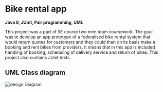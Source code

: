 # Bike rental app
**Java 8, JUnit, Pair programming, UML**

This project was a part of SE course two men team coursework. The goal was to develop an app prototype of a federalised bike rental system that would return quotes for customers
and they could then on its basis make a booking and rent bikes from providers. It means that in this app is included handling of booking, scheduling of delivery service and return of bikes.
This project also contains JUnit tests.

## UML Class diagram

![design Diagram](https://user-images.githubusercontent.com/47607423/102558916-783e8e80-40c6-11eb-90ff-1ad38003e4f1.png)

